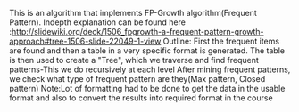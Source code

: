 
This is an algorithm that implements FP-Growth algorithm(Frequent Pattern).
Indepth explanation can be found here :http://slidewiki.org/deck/1506_fpgrowth-a-frequent-pattern-growth-approach#tree-1506-slide-22049-1-view
Outline: First the frequent items are found and then a table in a very specific format is generated.
The table is then used to create a "Tree", which we traverse and find frequent patterns-This we do recursively at each level
After mining frequent patterns, we check what type of frequent pattern are they(Max pattern, Closed pattern)
Note:Lot of formatting had to be done to get the data in the usable format and also to convert the results into required format in the course
